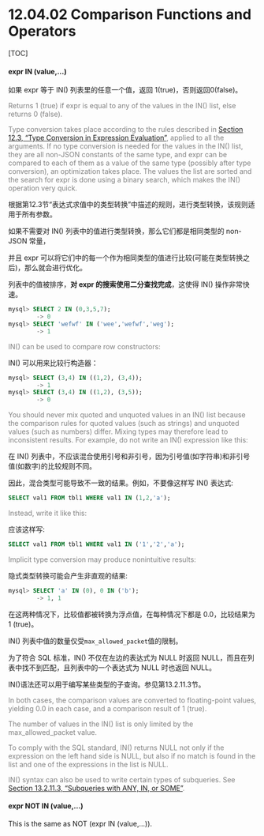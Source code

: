 # 12.04.02 Comparison Functions and Operators

[TOC]

#### expr IN (value,...)

如果 expr 等于 IN() 列表里的任意一个值，返回 1(true)，否则返回0(false)。

<font color="grey">Returns 1 (true) if expr is equal to any of the values in the IN() list, else returns 0 (false).</font>

<font color="grey">Type conversion takes place according to the rules described in [Section 12.3, “Type Conversion in Expression Evaluation”](https://dev.mysql.com/doc/refman/8.0/en/type-conversion.html), applied to all the arguments. If no type conversion is needed for the values in the IN() list, they are all non-JSON constants of the same type, and expr can be compared to each of them as a value of the same type (possibly after type conversion), an optimization takes place. The values the list are sorted and the search for expr is done using a binary search, which makes the IN() operation very quick.</font>

根据第12.3节“表达式求值中的类型转换”中描述的规则，进行类型转换，该规则适用于所有参数。

如果不需要对 IN() 列表中的值进行类型转换，那么它们都是相同类型的 non-JSON 常量，

并且 expr 可以将它们中的每一个作为相同类型的值进行比较(可能在类型转换之后)，那么就会进行优化。

列表中的值被排序，**对 expr 的搜索使用二分查找完成**，这使得 IN() 操作非常快速。

```sql
mysql> SELECT 2 IN (0,3,5,7);
        -> 0
mysql> SELECT 'wefwf' IN ('wee','wefwf','weg');
        -> 1
```
<font color="grey">IN() can be used to compare row constructors:</font>

IN() 可以用来比较行构造器：

```sql
mysql> SELECT (3,4) IN ((1,2), (3,4));
        -> 1
mysql> SELECT (3,4) IN ((1,2), (3,5));
        -> 0
```
<font color="grey">You should never mix quoted and unquoted values in an IN() list because the comparison rules for quoted values (such as strings) and unquoted values (such as numbers) differ. Mixing types may therefore lead to inconsistent results. For example, do not write an IN() expression like this:</font>

在 IN() 列表中，不应该混合使用引号和非引号，因为引号值(如字符串)和非引号值(如数字)的比较规则不同。

因此，混合类型可能导致不一致的结果。例如，不要像这样写 IN() 表达式:

```sql
SELECT val1 FROM tbl1 WHERE val1 IN (1,2,'a');
```

<font color="grey">Instead, write it like this:</font>

应该这样写:

```sql
SELECT val1 FROM tbl1 WHERE val1 IN ('1','2','a');
```

<font color="grey">Implicit type conversion may produce nonintuitive results:</font>

隐式类型转换可能会产生非直观的结果:

```sql
mysql> SELECT 'a' IN (0), 0 IN ('b');
        -> 1, 1
```

在这两种情况下，比较值都被转换为浮点值，在每种情况下都是 0.0，比较结果为1 (true)。

IN() 列表中值的数量仅受`max_allowed_packet`值的限制。

为了符合 SQL 标准，IN() 不仅在左边的表达式为 NULL 时返回 NULL，而且在列表中找不到匹配，且列表中的一个表达式为 NULL 时也返回 NULL。

IN()语法还可以用于编写某些类型的子查询。参见第13.2.11.3节。

<font color="grey">In both cases, the comparison values are converted to floating-point values, yielding 0.0 in each case, and a comparison result of 1 (true).</font>

<font color="grey">The number of values in the IN() list is only limited by the max_allowed_packet value.</font>

<font color="grey">To comply with the SQL standard, IN() returns NULL not only if the expression on the left hand side is NULL, but also if no match is found in the list and one of the expressions in the list is NULL.</font>

<font color="grey">IN() syntax can also be used to write certain types of subqueries. See [Section 13.2.11.3, “Subqueries with ANY, IN, or SOME”](https://dev.mysql.com/doc/refman/8.0/en/any-in-some-subqueries.html).</font>

#### expr NOT IN (value,...)

This is the same as NOT (expr IN (value,...)). 